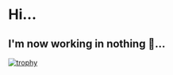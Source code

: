 # Hi... 
## I'm now working in nothing :ocean:... 
[![trophy](https://github-profile-trophy.vercel.app/?username=Krasn4ck)](https://github.com/ryo-ma/github-profile-trophy)
<!--
**Krasn4ck/Krasn4ck** is a ✨ _special_ ✨ repository because its `README.md` (this file) appears on your GitHub profile.

Here are some ideas to get you started:

- 🔭 I’m currently working on ...
- 🌱 I’m currently learning ...
- 👯 I’m looking to collaborate on ...
- 🤔 I’m looking for help with ...
- 💬 Ask me about ...
- 📫 How to reach me: ...
- 😄 Pronouns: ...
- ⚡ Fun fact: ...
-->
